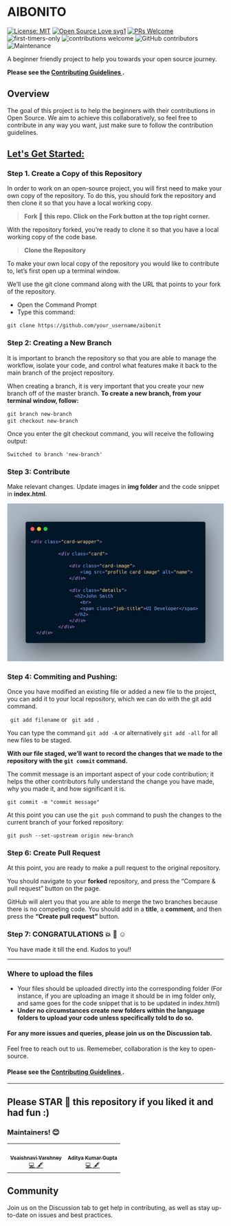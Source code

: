 # AIBONITO

<!-- ALL-CONTRIBUTORS-BADGE:START - Do not remove or modify this section -->
 
  
  [![License: MIT](https://img.shields.io/badge/License-MIT-yellow.svg)](https://opensource.org/licenses/MIT)  [![Open Source Love svg1](https://badges.frapsoft.com/os/v1/open-source.svg?v=103)](https://github.com/ellerbrock/open-source-badges/) [![PRs Welcome](https://img.shields.io/badge/PRs-welcome-brightgreen.svg?style=flat-square)](http://makeapullrequest.com)  ![first-timers-only](https://img.shields.io/badge/first--timers--only-friendly-yellow.svg?style=flat) ![contributions welcome](https://img.shields.io/static/v1.svg?label=Contributions&message=Welcome&color=0059b3&style=flat-square) ![GitHub contributors](https://img.shields.io/github/contributors-anon/geekquad/AlgoBook) ![Maintenance](https://img.shields.io/maintenance/yes/2021) 
</p>

A beginner friendly project to help you towards your open source journey.

**Please see the <a href="https://github.com/vlx01/aibonito/blob/main/CONTRIBUTING.md"> **Contributing Guidelines** </a>.**


## Overview

The goal of this project is to help the beginners with their contributions in Open Source. We aim to achieve this collaboratively, so feel free to contribute in any way you want, just make sure to follow the contribution guidelines.



## <u> Let's Get Started: </u>

### Step 1. Create a Copy of this Repository
In order to work on an open-source project, you will first need to make your own copy of the repository. To do this, you should fork the repository and then clone it so that you have a local working copy.

> **Fork :fork_and_knife: this repo. Click on the Fork button at the top right corner.**

With the repository forked, you’re ready to clone it so that you have a local working copy of the code base.

> **Clone the Repository**

To make your own local copy of the repository you would like to contribute to, let’s first open up a terminal window.

We’ll use the git clone command along with the URL that points to your fork of the repository.

* Open the Command Prompt
* Type this command:

```
git clone https://github.com/your_username/aibonit
```




### Step 2: Creating a New Branch
It is important to branch the repository so that you are able to manage the workflow, isolate your code, and control what features make it back to the main branch of the project repository.

When creating a branch, it is very important that you create your new branch off of the master branch. 
**To create a new branch, from your terminal window, follow:**


```
git branch new-branch
git checkout new-branch
```
Once you enter the git checkout command, you will receive the following output:

```
Switched to branch 'new-branch'
```


### Step 3: Contribute
Make relevant changes.
Update images in **img folder** and the code snippet in **index.html**. 

        
<img src="img\carbon.png"> </img>
      

### Step 4: Commiting and Pushing:
Once you have modified an existing file or added a new file to the project, you can add it to your local repository, which we can do with the git add command.

``` git add filename``` or ``` git add .``` 

You can type the command ```git add -A``` or alternatively ```git add -all``` for all new files to be staged.


**With our file staged, we’ll want to record the changes that we made to the repository with the ```git commit``` command.**
<p> The commit message is an important aspect of your code contribution; it helps the other contributors fully understand the change you have made, why you made it, and how significant it is.  </p>
 
 ```
 git commit -m "commit message"
 ```
 
 
 At this point you can use the ```git push``` command to push the changes to the current branch of your forked repository:
 ```
 git push --set-upstream origin new-branch
 ```
 
### Step 6: Create Pull Request
At this point, you are ready to make a pull request to the original repository.

You should navigate to your **forked** repository, and press the “Compare & pull request” button on the page. 

GitHub will alert you that you are able to merge the two branches because there is no competing code. You should add in a **title**, a **comment**, and then press the **“Create pull request”** button.


### Step 7: CONGRATULATIONS :boom: :clap: :relaxed:
You have made it till the end. Kudos to you!!

<hr> </hr>

 
### Where to upload the files

* Your files should be uploaded directly into the corresponding folder (For instance, if you are uploading an image it should be in img folder only, and same goes for the code snippet that is to be updated in index.html)
* **Under no circumstances create new folders within the language folders to upload your code unless specifically told to do so.**

#### For any more issues and queries, please join us on the Discussion tab.
Feel free to reach out to us. Rememeber, collaboration is the key to open-source. 

#### Please see the <a href="https://github.com/vlx01/aibonito/blob/main/CONTRIBUTING.md"> **Contributing Guidelines** </a>.

<hr> </hr>

## Please STAR :star2: this repository if you liked it and had fun :)

### Maintainers! :blush:

<table>
  <tbody><tr>
    <td align="center"><a href="https://github.com/vlx01"><img alt="" src="https://avatars.githubusercontent.com/vlx01" width="100px;"><br><sub><b>Vsaishnavi Varshney</b></sub></a><br><a href="https://github.com/geekquad/AlgoBook/commits?author=vlx01" title="Code">💻 🖋</a></td></a></td>
    <td align="center"><a href="https://github.com/geekquad"><img alt="" src="https://avatars.githubusercontent.com/geekquad" width="100px;"><br><sub><b>Aditya Kumar Gupta</b></sub></a><br><a href="https://github.com/geekquad/AlgoBook/commits?author=geekquad" title="Code">💻 🖋</a></td> </a></td>
  </tr>
</tbody></table>

## Community

Join us on the Discussion tab to get help in contributing, as well as stay up-to-date on issues and best practices.

